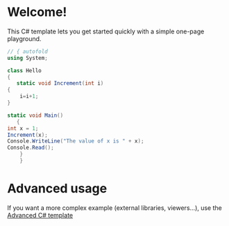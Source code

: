 # Welcome!

This C# template lets you get started quickly with a simple one-page playground.

```C# runnable
// { autofold
using System;

class Hello 
{
   static void Increment(int i)
{
    i=i+1;
}

static void Main()
   {
int x = 1;
Increment(x);
Console.WriteLine("The value of x is " + x);
Console.Read();
    }
    }
```

# Advanced usage

If you want a more complex example (external libraries, viewers...), use the [Advanced C# template](https://tech.io/select-repo/386)
